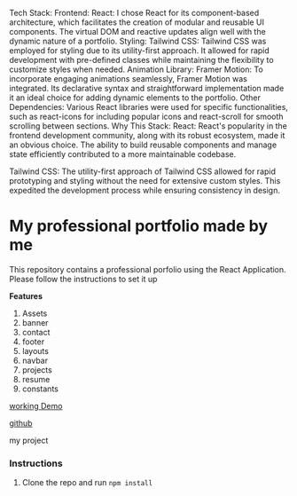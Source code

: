 Tech Stack:
Frontend:
React: I chose React for its component-based architecture, which facilitates the creation of modular and reusable UI components. The virtual DOM and reactive updates align well with the dynamic nature of a portfolio.
Styling:
Tailwind CSS: Tailwind CSS was employed for styling due to its utility-first approach. It allowed for rapid development with pre-defined classes while maintaining the flexibility to customize styles when needed.
Animation Library:
Framer Motion: To incorporate engaging animations seamlessly, Framer Motion was integrated. Its declarative syntax and straightforward implementation made it an ideal choice for adding dynamic elements to the portfolio.
Other Dependencies:
Various React libraries were used for specific functionalities, such as react-icons for including popular icons and react-scroll for smooth scrolling between sections.
Why This Stack:
React:
React's popularity in the frontend development community, along with its robust ecosystem, made it an obvious choice. The ability to build reusable components and manage state efficiently contributed to a more maintainable codebase.

Tailwind CSS:
The utility-first approach of Tailwind CSS allowed for rapid prototyping and styling without the need for extensive custom styles. This expedited the development process while ensuring consistency in design.

# My professional portfolio made by me

This repository contains a professional porfolio using the React Application. Please follow the instructions to set it up

**Features**

1. Assets
2. banner
3. contact
4. footer
5. layouts
6. navbar
7. projects
8. resume
9. constants

[working Demo](https://akindele-ayorinde-portfolio.netlify.app/)

[github](https://github.com/Hayor4real/portfolio-project)

my project

### Instructions

1. Clone the repo and run `npm install`
